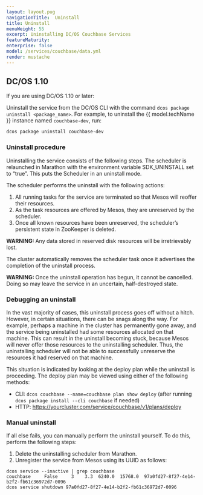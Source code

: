 ```yaml
---
layout: layout.pug
navigationTitle:  Uninstall
title: Uninstall
menuWeight: 55
excerpt: Uninstalling DC/OS Couchbase Services
featureMaturity:
enterprise: false
model: /services/couchbase/data.yml
render: mustache
---
```


## DC/OS 1.10

If you are using DC/OS 1.10 or later:

Uninstall the service from the DC/OS CLI with the command `dcos package uninstall <package_name>`. For example, to uninstall the {{ model.techName }} instance named `couchbase-dev`, run:

  ```bash
  dcos package uninstall couchbase-dev
  ```

### Uninstall procedure

Uninstalling the service consists of the following steps. The scheduler is relaunched in Marathon with the environment variable SDK_UNINSTALL set to “true”. This puts the Scheduler in an uninstall mode.

The scheduler performs the uninstall with the following actions:

   1. All running tasks for the service are terminated so that Mesos will reoffer their resources.
   1. As the task resources are offered by Mesos, they are unreserved by the scheduler.
   1. Once all known resources have been unreserved, the scheduler’s persistent state in ZooKeeper is deleted.

<p class="message--warning"><strong>WARNING: </strong></strong> Any data stored in reserved disk resources will be irretrievably lost.</p>

The cluster automatically removes the scheduler task once it advertises the completion of the uninstall process.

<p class="message--warning"><strong>WARNING: </strong></strong> Once the uninstall operation has begun, it cannot be cancelled. Doing so may leave the service in an uncertain, half-destroyed state.</p>


### Debugging an uninstall

In the vast majority of cases, this uninstall process goes off without a hitch. However, in certain situations, there can be snags along the way. For example, perhaps a machine in the cluster has permanently gone away, and the service being uninstalled had some resources allocated on that machine. This can result in the uninstall becoming stuck, because Mesos will never offer those resources to the uninstalling scheduler. Thus, the uninstalling scheduler will not be able to successfully unreserve the resources it had reserved on that machine.

This situation is indicated by looking at the deploy plan while the uninstall is proceeding. The deploy plan may be viewed using either of the following methods:

- CLI: `dcos couchbase --name=couchbase plan show deploy` (after running `dcos package install --cli couchbase` if needed)
- HTTP: https://yourcluster.com/service/couchbase/v1/plans/deploy

### Manual uninstall    

If all else fails, you can manually perform the uninstall yourself. To do this, perform the following steps:

1. Delete the uninstalling scheduler from Marathon.
1. Unregister the service from Mesos using its UUID as follows:

```shell
dcos service --inactive | grep couchbase
couchbase     False     3    3.3  6240.0  15768.0  97a0fd27-8f27-4e14-b2f2-fb61c36972d7-0096
dcos service shutdown 97a0fd27-8f27-4e14-b2f2-fb61c36972d7-0096
```
